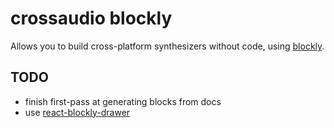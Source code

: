 # crossaudio blockly

Allows you to build cross-platform synthesizers without code, using [blockly](https://developers.google.com/blockly).

## TODO

- finish first-pass at generating blocks from docs
- use [react-blockly-drawer](https://www.npmjs.com/package/react-blockly-drawer)
